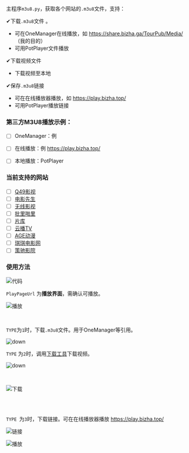 主程序`m3u8.py`，获取各个网站的`.m3u8`文件，支持：

✔下载`.m3u8`文件 。

- 可在OneManager在线播放，如 https://share.bizha.ga/TourPub/Media/ （我的目的）
- 可用PotPlayer文件播放

✔下载视频文件 

- 下载视频至本地

✔保存`.m3u8`链接 

- 可在在线播放器播放，如 https://play.bizha.top/
- 可用PotPlayer播放链接

### 第三方M3U8播放示例：

- [ ] OneManager：例 

- [ ] 在线播放：例 https://play.bizha.top/
- [ ] 本地播放：PotPlayer

### 当前支持的网站

- [ ] [Q49影视](http://www.q49.net/)
- [ ] [电影先生](http://www.dianyingim.com/)
- [ ] [无线影视](https://m3u8play.com/)
- [ ] [批里啪里](http://pilipali.cc/)
- [ ] [片库](https://www.pianku.li/)
- [ ] [云播TV](https://www.yunbtv.com)
- [ ] [AGE动漫](https://agefans.org/)
- [ ] [琪琪电影网](http://www.yzbang.cc/)
- [ ] [策驰影院](http://www.cechiyy5.com/)

### 使用方法

![代码](https://i.loli.net/2021/05/28/TjDd1hNv3V2EP4t.png)

`PlayPageUrl` 为**播放界面**，需确认可播放。

![播放](https://i.loli.net/2021/05/28/3ptdsuhWbyVFNUB.png)

<br/>

`TYPE`为`1`时，下载`.m3u8`文件。用于OneManager等引用。

![down](https://i.loli.net/2021/05/28/K7fMTvcgDL1h5YU.png)

`TYPE` 为`2`时，调用[下载工具](https://xyyx.lanzoui.com/iSQf1pbqr8h)下载视频。

![down](https://i.loli.net/2021/05/28/VKoCMpeLkYqfxHz.png)

<br/>

![下载](https://i.loli.net/2021/05/28/2giGvQ3OJceXfRb.png)

<br/>

<br/>

`TYPE `为`3`时，下载链接。可在在线播放器播放 https://play.bizha.top/ 

![链接](https://i.loli.net/2021/05/28/xNgAq81lEdPMwmT.png)

![播放](https://i.loli.net/2021/05/28/X9Hpua8QgtEwxTm.png)